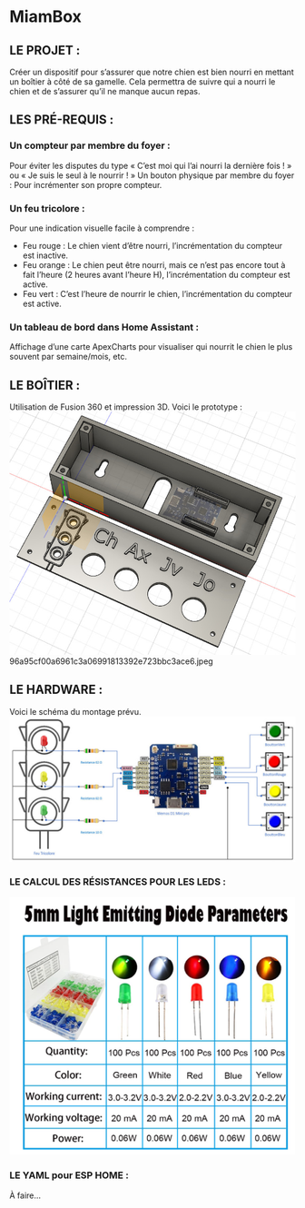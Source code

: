 # MiamBox

## LE PROJET :

Créer un dispositif pour s’assurer que notre chien est bien nourri en mettant un boîtier à côté de sa gamelle. Cela permettra de suivre qui a nourri le chien et de s’assurer qu’il ne manque aucun repas.

## LES PRÉ-REQUIS :

### Un compteur par membre du foyer :
Pour éviter les disputes du type « C’est moi qui l’ai nourri la dernière fois ! » ou « Je suis le seul à le nourrir ! »
Un bouton physique par membre du foyer :
Pour incrémenter son propre compteur.
### Un feu tricolore :
Pour une indication visuelle facile à comprendre :
+ Feu rouge : Le chien vient d’être nourri, l’incrémentation du compteur est inactive.
+ Feu orange : Le chien peut être nourri, mais ce n’est pas encore tout à fait l’heure (2 heures avant l’heure H), l’incrémentation du compteur est active.
+ Feu vert : C’est l’heure de nourrir le chien, l’incrémentation du compteur est active.
### Un tableau de bord dans Home Assistant :
Affichage d’une carte ApexCharts pour visualiser qui nourrit le chien le plus souvent par semaine/mois, etc.

## LE BOÎTIER :

Utilisation de Fusion 360 et impression 3D. Voici le prototype :
![prototype](/docs/96a95cf00a6961c3a06991813392e723bbc3ace6.jpeg)
96a95cf00a6961c3a06991813392e723bbc3ace6.jpeg

## LE HARDWARE :
Voici le schéma du montage prévu.
![le schéma du montage prévu](/docs/6f9bb969c072532362b816e7b4fe9392f020afbe_2_1035x526.jpeg)

### LE CALCUL DES RÉSISTANCES POUR LES LEDS :
![LED](/docs/LED.png)

### LE YAML pour ESP HOME :
À faire…
